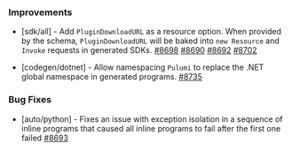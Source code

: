 ### Improvements

- [sdk/all] - Add `PluginDownloadURL` as a resource option. When provided by
  the schema, `PluginDownloadURL` will be baked into `new Resource` and `Invoke`
  requests in generated SDKs.
  [#8698](https://github.com/pulumi/pulumi/pull/8698)
  [#8690](https://github.com/pulumi/pulumi/pull/8690)
  [#8692](https://github.com/pulumi/pulumi/pull/8692)
  [#8702](https://github.com/pulumi/pulumi/pull/8702)

- [codegen/dotnet] - Allow namespacing `Pulumi` to replace the .NET global
  namespace in generated programs.
  [#8735](https://github.com/pulumi/pulumi/pull/8735)

### Bug Fixes

- [auto/python] - Fixes an issue with exception isolation in a
  sequence of inline programs that caused all inline programs to fail
  after the first one failed
  [#8693](https://github.com/pulumi/pulumi/pull/8693)
